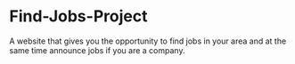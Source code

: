 # Find-Jobs-Project
 A website that gives you the opportunity to find jobs in your area and at the same time announce jobs if you are a company.